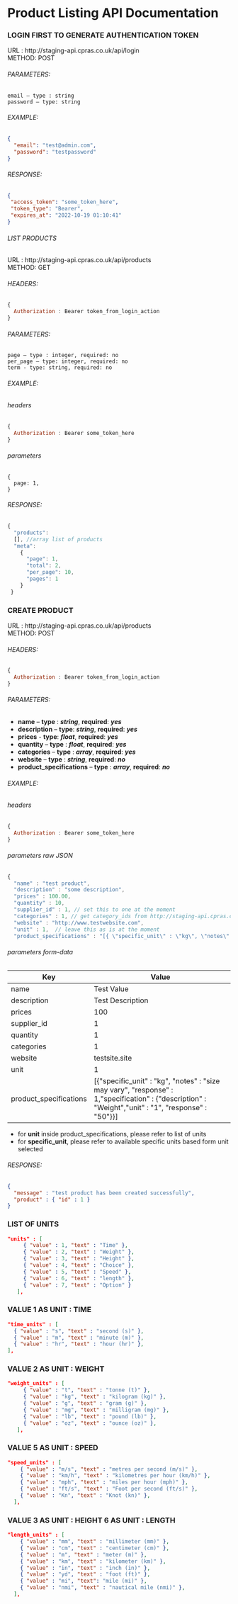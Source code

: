 # Product Listing API Documentation

### LOGIN FIRST TO GENERATE AUTHENTICATION TOKEN

URL : h<span>ttp</span>://staging-api.cpras.co.uk/api/login <br>
METHOD: POST

###### PARAMETERS:
```
email – type : string 
password – type: string 
```
 

###### EXAMPLE:
```json
{ 
  "email": "test@admin.com", 
  "password": "testpassword" 
}
```
###### RESPONSE:
```json
{
 "access_token": "some_token_here",
 "token_type": "Bearer",
 "expires_at": "2022-10-19 01:10:41"
}
```

###### LIST PRODUCTS

URL : h<span>ttp</span>://staging-api.cpras.co.uk/api/products <br>
METHOD: GET
###### HEADERS: 
```javascript
{ 
  Authorization : Bearer token_from_login_action
}
```
###### PARAMETERS:
```
page – type : integer, required: no
per_page – type: integer, required: no
term - type: string, required: no
```
###### EXAMPLE:

###### headers 
```javascript
{
  Authorization : Bearer some_token_here
}
```
###### parameters 
```
{
  page: 1,
}
```
###### RESPONSE:
```javascript
{ 
  "products": 
  [], //array list of products
  "meta": 
    {
      "page": 1,
      "total": 2,
      "per_page": 10,
      "pages": 1
    }
 }
```

### CREATE PRODUCT

URL : h<span>ttp</span>://staging-api.cpras.co.uk/api/products <br>
METHOD: POST
###### HEADERS:
```javascript
{ 
  Authorization : Bearer token_from_login_action
}
```
###### PARAMETERS: <br>
- **name** – **type** : **_string_**, **required**: **_yes_** <br>
- **description** – **type**: **_string_**, **required**: **_yes_** <br>
- **prices** - **type**: **_float_**, **required**: **_yes_** <br>
- **quantity** – **type** : **_float_**, **required**: **_yes_** <br>
- **categories** – **type** : **_array_**, **required**: **_yes_** <br>
- **website** – **type** : **_string_**, **required**: **_no_** <br>
- **product_specifications** – **type** : **_array_**, **required**: **_no_** <br>

###### EXAMPLE:

###### headers 
```javascript
{
  Authorization : Bearer some_token_here
}
```
###### parameters raw JSON
```javascript
{
  "name" : "test product",
  "description" : "some description",
  "prices" : 100.00,
  "quantity" : 10,
  "supplier_id" : 1, // set this to one at the moment
  "categories" : 1, // get category_ids from http://staging-api.cpras.co.uk/api/categories
  "website" : "http://www.testwebsite.com",
  "unit" : 1,  // leave this as is at the moment
  "product_specifications" : "[{ \"specific_unit\" : \"kg\", \"notes\" : \"size may vary\", \"response\" : 1, \"specification\" : { \"description\" : \"Weight\", \"unit\" : 1, \"response\" : 50}}]"
```

###### parameters form-data
| Key | Value |
| --- | --- |
| name | Test Value |
| description | Test Description |
| prices | 100 |
| supplier_id | 1 |
| quantity | 1 |
| categories | 1 |
| website | testsite.site |
| unit | 1 |
| product_specifications | [{"specific_unit" : "kg", "notes" : "size may vary", "response" : 1,"specification" : {"description" : "Weight","unit" : "1", "response" : "50"}}] |

       
- for **unit** inside product_specifications, please refer to list of units
- for **specific_unit**, please refer to available specific units based form unit selected

###### RESPONSE:
```json
{
  "message" : "test product has been created successfully",
  "product" : { "id" : 1 }
}
```
### LIST OF UNITS

```json
"units" : [
     { "value" : 1, "text" : "Time" },
     { "value" : 2, "text" : "Weight" },
     { "value" : 3, "text" : "Height" },
     { "value" : 4, "text" : "Choice" },
     { "value" : 5, "text" : "Speed" },
     { "value" : 6, "text" : "length" },
     { "value" : 7, "text" : "Option" }
   ],
 ```
### VALUE 1 AS UNIT : TIME
```json
"time_units" : [
  { "value" : "s", "text" : "second (s)" }, 
  { "value" : "m", "text" : "minute (m)" },
  { "value" : "hr", "text" : "hour (hr)" },
],
```
 
### VALUE 2 AS UNIT : WEIGHT
```json
"weight_units" : [
     { "value" : "t", "text" : "tonne (t)" },
     { "value" : "kg", "text" : "kilogram (kg)" },
     { "value" : "g", "text" : "gram (g)" },
     { "value" : "mg", "text" : "milligram (mg)" },
     { "value" : "lb", "text" : "pound (lb)" },
     { "value" : "oz", "text" : "ounce (oz)" },
   ],
 ```

### VALUE 5 AS UNIT : SPEED
```json
"speed_units" : [
    { "value" : "m/s", "text" : "metres per second (m/s)" }, 
    { "value" : "km/h", "text" : "kilometres per hour (km/h)" },
    { "value" : "mph", "text" : "miles per hour (mph)" },
    { "value" : "ft/s", "text" : "Foot per second (ft/s)" },
    { "value" : "Kn", "text" : "Knot (kn)" },
  ],
```

### VALUE 3 AS UNIT : HEIGHT 6 AS UNIT : LENGTH
```json
"length_units" : [
    { "value" : "mm", "text" : "millimeter (mm)" }, 
    { "value" : "cm", "text" : "centimeter (cm)" },
    { "value" : "m", "text" : "meter (m)" },
    { "value" : "km", "text" : "kilometer (km)" },
    { "value" : "in", "text" : "inch (in)" },
    { "value" : "yd", "text" : "foot (ft)" },
    { "value" : "mi", "text": "mile (mi)" },
    { "value" : "nmi", "text" : "nautical mile (nmi)" },
  ],
```
